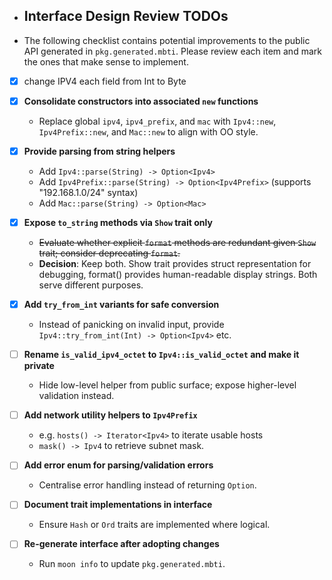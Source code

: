 - ## Interface Design Review TODOs
- The following checklist contains potential improvements to the public API generated in `pkg.generated.mbti`. Please review each item and mark the ones that make sense to implement.
- [x] change IPV4 each field from Int to Byte
- [x] **Consolidate constructors into associated `new` functions**
  - Replace global `ipv4`, `ipv4_prefix`, and `mac` with `Ipv4::new`, `Ipv4Prefix::new`, and `Mac::new` to align with OO style.

- [x] **Provide parsing from string helpers**
  - Add `Ipv4::parse(String) -> Option<Ipv4>`
  - Add `Ipv4Prefix::parse(String) -> Option<Ipv4Prefix>` (supports "192.168.1.0/24" syntax)
  - Add `Mac::parse(String) -> Option<Mac>`

- [x] **Expose `to_string` methods via `Show` trait only**
  - ~~Evaluate whether explicit `format` methods are redundant given `Show` trait; consider deprecating `format`.~~
  - **Decision**: Keep both. Show trait provides struct representation for debugging, format() provides human-readable display strings. Both serve different purposes.

- [x] **Add `try_from_int` variants for safe conversion**
  - Instead of panicking on invalid input, provide `Ipv4::try_from_int(Int) -> Option<Ipv4>` etc.

- [ ] **Rename `is_valid_ipv4_octet` to `Ipv4::is_valid_octet` and make it private**
  - Hide low-level helper from public surface; expose higher-level validation instead.

- [ ] **Add network utility helpers to `Ipv4Prefix`**
  - e.g. `hosts() -> Iterator<Ipv4>` to iterate usable hosts
  - `mask() -> Ipv4` to retrieve subnet mask.


- [ ] **Add error enum for parsing/validation errors**
  - Centralise error handling instead of returning `Option`.

- [ ] **Document trait implementations in interface**
  - Ensure `Hash` or `Ord` traits are implemented where logical.

- [ ] **Re-generate interface after adopting changes**
  - Run `moon info` to update `pkg.generated.mbti`.
